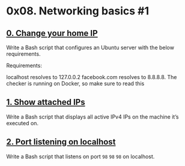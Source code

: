 # 0x08. Networking basics #1

## [0. Change your home IP](./0-change_your_home_IP)

Write a Bash script that configures an Ubuntu server with the below requirements.

Requirements:

localhost resolves to 127.0.0.2
facebook.com resolves to 8.8.8.8.
The checker is running on Docker, so make sure to read this

## [1. Show attached IPs](./1-show_attached_IPs)

Write a Bash script that displays all active IPv4 IPs on the machine it’s executed on.

## [2. Port listening on localhost](./100-port_listening_on_localhost)

Write a Bash script that listens on port `98` `98` `98`
on localhost.
